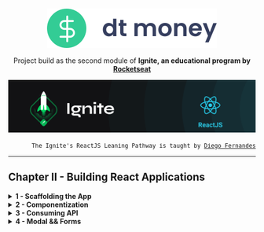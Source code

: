 <p align="center">
    <img src="./public/logo.svg">
</p>
<p align="center">
Project build as the second module of <strong>Ignite, an educational program by <a href="rocketseat.com.br/" target="_blank">Rocketseat</strong></a>
</p>
<p align="center">
  <img alt="Ignite logo" title="Ignite" src="public/ignite-header-react.png" />
</p>
<p align="right">
<small style="font-family:monospace;">
The Ignite's ReactJS Leaning Pathway is taught by <a href="https://www.linkedin.com/in/diego-schell-fernandes" target="_blank">Diego Fernandes</a>
</small>
</p>
<hr>

## Chapter II - Building React Applications

<details>
     <summary>
        <strong>1 - Scaffolding the App</strong>
     </summary>
    <ol style="list-style:none">
        <li>☑️ Introduction to the module</li>
        <li>☑️ Create react-app</li>
        <li>☑️ Exporting assets from Figma</li>
        <li>☑️ First steps with Styled Components</li>
        <li>☑️ Implementing global styles</li>
        <li>☑️ Fonts from Google Fonts</li>
    </ol>
</details>
<details>
     <summary>
        <strong>2 - Componentization</strong>
     </summary>
    <ol style="list-style:none">
        <li>☑️ Header</li>
        <li>☑️ Summary</li>
        <li>☑️ Transactions Table</li>
    </ol>
</details>
<details>
     <summary>
        <strong>3 - Consuming API</strong>
     </summary>
    <ol style="list-style:none">
        <li>☑️ Building front-end without back-end at the dev/test environment</li>
        <li>☑️ MirageJS config</li>
        <li>☑️ Axios client config </li>
    </ol>
</details>
<details>
     <summary>
        <strong>4 - Modal && Forms</strong>
     </summary>
    <ol style="list-style:none">
        <li>☑️ react-modal lib setup and config</li>
        <li>☑️ Build NewTransactionModal component</li>
        <li>☑️ Structuring the form</li>
        <li>☑️ Styling NewTransactionModal</li>
        <li>☑️ Creating custom radio buttons: RadioBox component</li>
        <li>☑️ RadioBox functionalities</li>
        <li>☑️ RadioBox colors</li>
    </ol>
</details>
